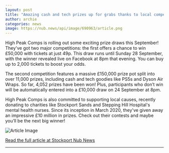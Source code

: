 ```yaml
---
layout: post
title: "Amazing cash and tech prizes up for grabs thanks to local competitions company"
author: archie
categories: news
image: https://nub.news/api/image/690963/article.png
---
```

High Peak Comps is rolling out some exciting prize draws this September! They've got two major competitions: the first offers a chance to win £50,000 with tickets at just 49p. This draw runs until Sunday 28 September, with the winner revealed live on Facebook at 8pm that evening. You can buy up to 2,000 tickets to boost your odds.

The second competition features a massive £150,000 prize pot split into over 11,000 prizes, including cash and tech goodies like PS5s and Dyson Air Wraps. So far, 4,052 prizes have been won! Plus, participants who don’t win will be automatically entered into a £10,000 draw on 24 September at 8pm.

High Peak Comps is also committed to supporting local causes, recently donating to charities like Stockport Sands and Stepping Hill Hospital's mental health nurses. Since its inception in March 2020, they've given away an impressive £10 million in prizes. Check out their contests and maybe you’ll be the next big winner!

![Article Image](https://nub.news/api/image/690963/article.png)

[Read the full article at Stockport Nub News](https://stockport.nub.news/news/advertisement-features/sp8536-amazing-cash-and-tech-prizes-up-for-grabs-thanks-to-local-competitions-company-271799)

---
